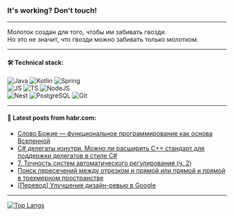### It's working? Don't touch!

---
Молоток создан для того, чтобы им забивать гвозди. <br>
Но это не значит, что гвозди можно забивать только молотком.

---

#### 🛠️ Technical stack:

![Java](https://img.shields.io/badge/Java-informational?logo=Oracle&style=flat&logoColor=white&color=FF4500)
![Kotlin](https://img.shields.io/badge/Kotlin-informational?logo=Kotlin&style=flat&logoColor=white&color=774D97)
![Spring](https://img.shields.io/badge/SpringBoot-informational?logo=SpringBoot&style=flat&logoColor=white&color=6DB33F) <br>
![JS](https://img.shields.io/badge/JS-informational?logo=javaScript&style=flat&logoColor=black&color=F7Df1E)
![TS](https://img.shields.io/badge/TypeScript-informational?logo=typeScript&style=flat&logoColor=black&color=0667A8)
![NodeJS](https://img.shields.io/badge/NodeJS-informational?logo=node.js&style=flat&logoColor=white&color=70A760) <br>
![Nest](https://img.shields.io/badge/NestJS-informational?logo=NestJS&style=flat&logoColor=white&color=E0234E)
![PostgreSQL](https://img.shields.io/badge/PostgreSQL-informational?logo=PostgreSQL&style=flat&logoColor=white&color=DAA520)
![Git](https://img.shields.io/badge/Git-informational?logo=git&style=flat&logoColor=white&color=778899)

___

#### 💬 Latest posts from habr.com:

<!-- BLOG-POST-LIST:START -->
- [Слово Божие — функциональное программирование как основа Вселенной](https://habr.com/ru/articles/767864/?utm_source=habrahabr&utm_medium=rss&utm_campaign=767864)
- [C# делегаты изнутри. Можно ли расширить С++ стандарт для поддержки делегатов в стиле C#](https://habr.com/ru/articles/770116/?utm_source=habrahabr&utm_medium=rss&utm_campaign=770116)
- [7. Точность систем автоматического регулирования &lpar;ч. 2&rpar;](https://habr.com/ru/articles/744212/?utm_source=habrahabr&utm_medium=rss&utm_campaign=744212)
- [Поиск пересечений между отрезком и прямой или прямой и прямой в трехмерном пространстве](https://habr.com/ru/articles/770610/?utm_source=habrahabr&utm_medium=rss&utm_campaign=770610)
- [[Перевод] Улучшение дизайн-ревью в Google](https://habr.com/ru/articles/770544/?utm_source=habrahabr&utm_medium=rss&utm_campaign=770544)
<!-- BLOG-POST-LIST:END -->

---
[![Top Langs](https://github-readme-stats-git-master-advtsetting-gmailcom.vercel.app/api/top-langs/?username=zloylis&langs_count=10&hide_title=false&title_color=e6edf3&size_weight=0.5&count_weight=0.5&layout=compact&hide_border=true&theme=dracula)](https://github.com/zloylis)

<!-- ![GitHub stats](https://github-readme-stats-git-master-advtsetting-gmailcom.vercel.app/api?username=zloylis&show_icons=true&hide_border=true&theme=dracula&hide_title=true&include_all_commits=true&count_private=true&hide=contribs&hide_rank=true) -->
